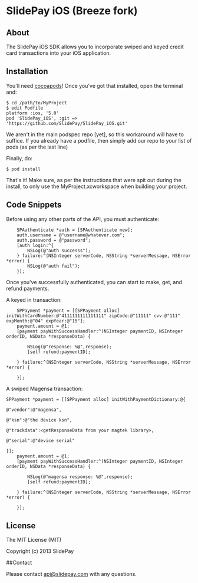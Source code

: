 SlidePay iOS (Breeze fork)
=====================

## About
The SlidePay iOS SDK allows you to incorporate swiped and keyed credit card transactions into your iOS application.

## Installation
You'll need [cocoapods](http://cocoapods.org/)! Once you've got that installed, open the terminal and:

```
$ cd /path/to/MyProject
$ edit Podfile
platform :ios, '5.0'
pod 'SlidePay_iOS', :git => 'https://github.com/SlidePay/SlidePay_iOS.git'
```
We aren't in the main podspec repo [yet], so this workaround will have to suffice. If you already have a podfile, then simply add our repo to your list of pods (as per the last line)

Finally, do:
```
$ pod install
```
That's it! Make sure, as per the instructions that were spit out during the install, to only use the MyProject.xcworkspace when building your project.

## Code Snippets
Before using any other parts of the API, you must authenticate:

```objc
    SPAuthenticate *auth = [SPAuthenticate new];
    auth.username = @"username@whatever.com";
    auth.password = @"password";
    [auth login:^{
        NSLog(@"auth successs");
    } failure:^(NSInteger serverCode, NSString *serverMessage, NSError *error) {
        NSLog(@"auth fail");
    }];
```

Once you've successfully authenticated, you can start to make, get, and refund payments.

A keyed in transaction:
```objc
    SPPayment *payment = [[SPPayment alloc] initWithCardNumber:@"4111111111111111" zipCode:@"11111" cvv:@"111" expMonth:@"04" expYear:@"15"];
    payment.amount = @1;
    [payment payWithSuccessHandler:^(NSInteger paymentID, NSInteger orderID, NSData *responseData) {
        
        NSLog(@"response: %@",response);
        [self refund:paymentID];
        
    } failure:^(NSInteger serverCode, NSString *serverMessage, NSError *error) {

    }];
```

A swiped Magensa transaction:
```objc
SPPayment *payment = [[SPPayment alloc] initWithPaymentDictionary:@{
                                                                        @"vendor":@"magensa",
                                                                        @"ksn":@"the device ksn",
                                                                        @"trackdata":<getResponseData from your magtek library>,
                                                                        @"serial":@"device serial"
                                                                        }];
    payment.amount = @1;
    [payment payWithSuccessHandler:^(NSInteger paymentID, NSInteger orderID, NSData *responseData) {
       
        NSLog(@"magensa response: %@",response);
        [self refund:paymentID];
        
    } failure:^(NSInteger serverCode, NSString *serverMessage, NSError *error) {
    
    }];
```

## License

The MIT License (MIT)

Copyright (c) 2013 SlidePay


##Contact

Please contact api@slidepay.com with any questions.

